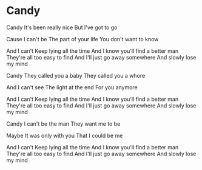 # Candy

Candy
It's been really nice
But I've got to go

Cause I can't be
The part of your life
You don't want to know

And I can't
Keep lying all the time
And I know you'll find a better man
They're all too easy to find
And I'll just go away somewhere
And slowly lose my mind

Candy
They called you a baby
They called you a whore

And I can't see
The light at the end
For you anymore

And I can't
Keep lying all the time
And I know you'll find a better man
They're all too easy to find
And I'll just go away somewhere
And slowly lose my mind

Candy
I can't be the man
They want me to be

Maybe
It was only with you
That I could be me

And I can't
Keep lying all the time
And I know you'll find a better man
They're all too easy to find
And I'll just go away somewhere
And slowly lose my mind
